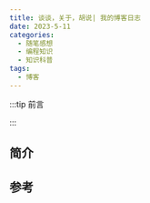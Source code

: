 ```yaml
---
title: 谈谈，关于，胡说| 我的博客日志
date: 2023-5-11
categories: 
  - 随笔感想
  - 编程知识
  - 知识科普
tags: 
  - 博客
---
```


:::tip 前言



:::

## 简介





## 参考

